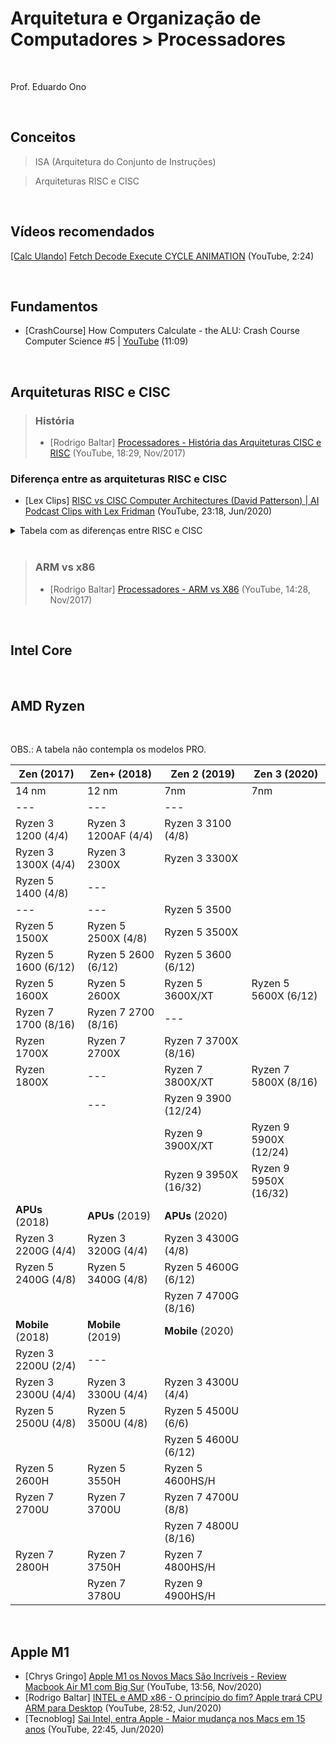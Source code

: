 # Arquitetura e Organização de Computadores > Processadores
<br>

Prof. Eduardo Ono

<br>

## Conceitos

> ISA (Arquitetura do Conjunto de Instruções)

> Arquiteturas RISC e CISC

<br>

## Vídeos recomendados

[[Calc Ulando]](https://www.youtube.com/channel/UCVfDIptyOxKOLT7kqzbg0uA) [Fetch Decode Execute CYCLE ANIMATION](https://www.youtube.com/watch?v=04UGopESS6A) (YouTube, 2:24)

<br>

## Fundamentos

* [CrashCourse] How Computers Calculate - the ALU: Crash Course Computer Science #5 | [YouTube](https://youtu.be/1I5ZMmrOfnA) (11:09)

<br>

## Arquiteturas RISC e CISC

> ### História
> * [Rodrigo Baltar] [Processadores - História das Arquiteturas CISC e RISC](https://www.youtube.com/watch?v=1moRiz7KUD4) (YouTube, 18:29, Nov/2017)

### Diferença entre as arquiteturas RISC e CISC

* [Lex Clips] [RISC vs CISC Computer Architectures (David Patterson) | AI Podcast Clips with Lex Fridman](https://www.youtube.com/watch?v=NNgdcn4Ux1k) (YouTube, 23:18, Jun/2020)

<details>
    <summary>Tabela com as diferenças entre RISC e CISC</summary>

| CISC | RISC |
| --- | --- |
| Único conjunto de registradores de uso geral. Geralmente entre 6 e 16 registradores. | Múltiplos conjuntos de registradores. Pode superar 256. |
| Um ou dois operandos de registradores permitidos por instrução. | Três operadores permitidos por instrução. |
| Instruções de múltiplos ciclos | Instruções de único ciclo (_load_ e _store_).
| Controle micro programado. | Controle diretamente no hardware. |
| Muitas intruções complexas. | Instruções simples em número reduzido. |
| Instruções de tamanho variável. | Instruções de tamanho fixo. |
| Complexidade no código. | Complexidade no compilador. |
| Muitas instruções acessam a memória. | Apenas instruções de _load_ e _store_ acessam a memória. |
| Muitos modos de endereçamento. | Poucos modos de endereçamento. |

</details>

<br>

> ### ARM vs x86
> * [Rodrigo Baltar] [Processadores - ARM vs X86](https://www.youtube.com/watch?v=PUWQBVtbj6Y) (YouTube, 14:28, Nov/2017)

<br>

## Intel Core
<br>


## AMD Ryzen
<br>

OBS.: A tabela não contempla os modelos PRO.

| Zen (2017)           | Zen+ (2018)          | Zen 2 (2019)          | Zen 3 (2020)          |
| ---                  | ---                  | ---                   | ---                   |
| 14 nm                | 12 nm                | 7nm                   | 7nm                   |
| ---                  | ---                  | ---                   |                       |
| Ryzen 3 1200  (4/4)  | Ryzen 3 1200AF (4/4) | Ryzen 3 3100    (4/8) |                       |
| Ryzen 3 1300X (4/4)  | Ryzen 3 2300X        | Ryzen 3 3300X         |                       |
| Ryzen 5 1400  (4/8)  | ---                  |                       |                       |
| ---                  | ---                  | Ryzen 5 3500          |                       |
| Ryzen 5 1500X        | Ryzen 5 2500X (4/8)  | Ryzen 5 3500X         |                       |
| Ryzen 5 1600  (6/12) | Ryzen 5 2600  (6/12) | Ryzen 5 3600  (6/12)  |                       |
| Ryzen 5 1600X        | Ryzen 5 2600X        | Ryzen 5 3600X/XT      | Ryzen 5 5600X  (6/12) |
| Ryzen 7 1700  (8/16) | Ryzen 7 2700  (8/16) | ---                   |                       |
| Ryzen 1700X          | Ryzen 7 2700X        | Ryzen 7 3700X (8/16)  |                       |
| Ryzen 1800X          | ---                  | Ryzen 7 3800X/XT      | Ryzen 7 5800X  (8/16) |
|                      | ---                  | Ryzen 9 3900  (12/24) |                       |
|                      |                      | Ryzen 9 3900X/XT      | Ryzen 9 5900X (12/24) |
|                      |                      | Ryzen 9 3950X (16/32) | Ryzen 9 5950X (16/32) |
| **APUs** (2018)      | **APUs** (2019)      | **APUs** (2020)       |                       |
| Ryzen 3 2200G (4/4)  | Ryzen 3 3200G  (4/4) | Ryzen 3 4300G  (4/8)  |                       |
| Ryzen 5 2400G (4/8)  | Ryzen 5 3400G  (4/8) | Ryzen 5 4600G  (6/12) |                       |
|                      |                      | Ryzen 7 4700G  (8/16) |                       |
| **Mobile** (2018)    | **Mobile** (2019)    | **Mobile** (2020)     |                       |
| Ryzen 3 2200U (2/4)  | ---                  |                       |                       |
| Ryzen 3 2300U (4/4)  | Ryzen 3 3300U  (4/4) | Ryzen 3 4300U  (4/4)  |                       |
| Ryzen 5 2500U (4/8)  | Ryzen 5 3500U  (4/8) | Ryzen 5 4500U  (6/6)  |                       |
|                      |                      | Ryzen 5 4600U  (6/12) |                       |
| Ryzen 5 2600H        | Ryzen 5 3550H        | Ryzen 5 4600HS/H      |                       |
| Ryzen 7 2700U        | Ryzen 7 3700U        | Ryzen 7 4700U  (8/8)  |                       |
|                      |                      | Ryzen 7 4800U  (8/16) |                       |
| Ryzen 7 2800H        | Ryzen 7 3750H        | Ryzen 7 4800HS/H      |                       |
|                      | Ryzen 7 3780U        | Ryzen 9 4900HS/H      |                       |

<br>

## Apple M1

* [Chrys Gringo] [Apple M1 os Novos Macs São Incríveis - Review Macbook Air M1 com Big Sur](https://www.youtube.com/watch?v=vMllX69Mr2U) (YouTube, 13:56, Nov/2020)
* [Rodrigo Baltar] [INTEL e AMD x86 - O princípio do fim? Apple trará CPU ARM para Desktop](https://www.youtube.com/watch?v=mcQw3-1ctxY) (YouTube, 28:52, Jun/2020)
* [Tecnoblog] [Sai Intel, entra Apple - Maior mudança nos Macs em 15 anos](https://www.youtube.com/watch?v=y21cWdIqMrU) (YouTube, 22:45, Jun/2020)

<br>
